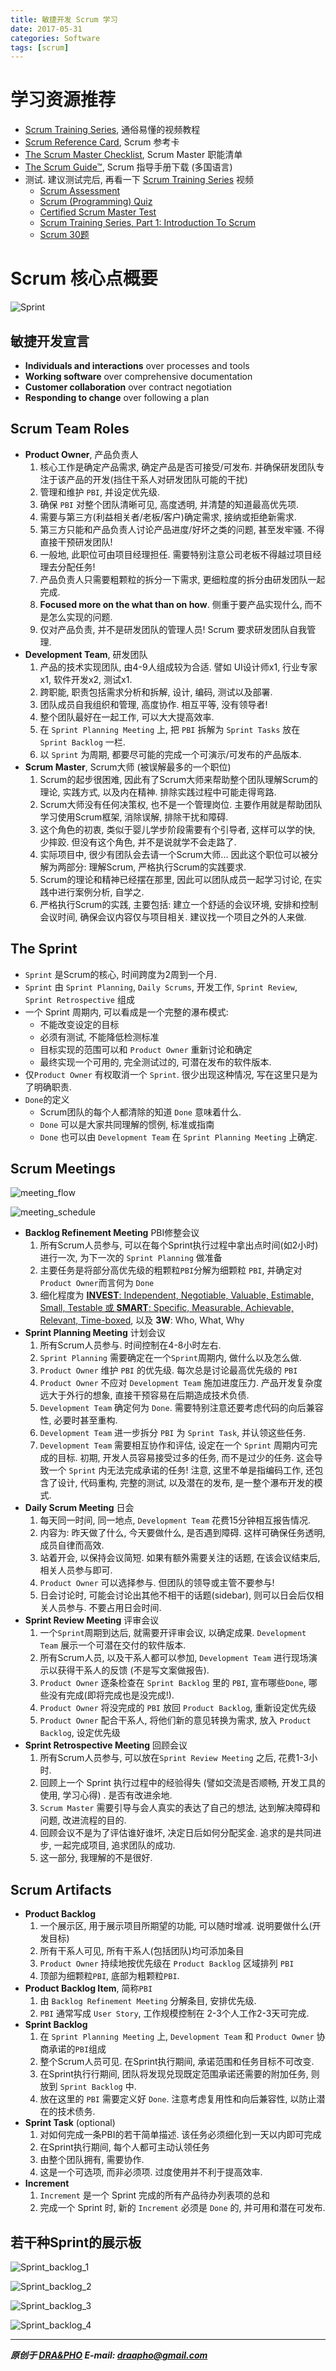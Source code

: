 ```yaml
---
title: 敏捷开发 Scrum 学习
date: 2017-05-31
categories: Software
tags: [scrum]
---
```


# 学习资源推荐

- [Scrum Training Series](http://scrumtrainingseries.com/), 通俗易懂的视频教程
- [Scrum Reference Card](http://www.scrumreferencecard.com/), Scrum 参考卡
- [The Scrum Master Checklist](http://scrummasterchecklist.org/), Scrum Master 职能清单
- [The Scrum Guide™](http://www.scrumguides.org/download.html), Scrum 指导手册下载 (多国语言)
- 测试. 建议测试完后, 再看一下 [Scrum Training Series](http://scrumtrainingseries.com/) 视频
    - [Scrum Assessment](https://www.proprofs.com/quiz-school/story.php?title=mte3mjcynamkcf)
    - [Scrum (Programming) Quiz](https://www.proprofs.com/quiz-school/story.php?title=quizscrum)
    - [Certified Scrum Master Test](https://www.proprofs.com/quiz-school/story.php?title=certified-scrum-master-test)
    - [Scrum Training Series, Part 1: Introduction To Scrum](https://www.proprofs.com/quiz-school/story.php?title=NjAyMjg5#)
    - [Scrum 30题](https://www.proprofs.com/quiz-school/story.php?title=NzA4NjI0OO75)


# Scrum 核心点概要

![Sprint](https://draapho.github.io/images/1717/Sprint.JPG)


## 敏捷开发宣言
- **Individuals and interactions** over processes and tools
- **Working software** over comprehensive documentation
- **Customer collaboration** over contract negotiation
- **Responding to change** over following a plan

## Scrum Team Roles

- **Product Owner**, 产品负责人
  1. 核心工作是确定产品需求, 确定产品是否可接受/可发布. 并确保研发团队专注于该产品的开发(挡住干系人对研发团队可能的干扰)
  2. 管理和维护 `PBI`, 并设定优先级.
  3. 确保 `PBI` 对整个团队清晰可见, 高度透明, 并清楚的知道最高优先项.
  4. 需要与第三方(利益相关者/老板/客户)确定需求, 接纳或拒绝新需求.
  5. 第三方只能和产品负责人讨论产品进度/好坏之类的问题, 甚至发牢骚. 不得直接干预研发团队!
  6. 一般地, 此职位可由项目经理担任. 需要特别注意公司老板不得越过项目经理去分配任务!
  7. 产品负责人只需要粗颗粒的拆分一下需求, 更细粒度的拆分由研发团队一起完成.
  8. **Focused more on the what than on how**. 侧重于要产品实现什么, 而不是怎么实现的问题.
  9. 仅对产品负责, 并不是研发团队的管理人员! Scrum 要求研发团队自我管理.
- **Development Team**, 研发团队
  1. 产品的技术实现团队, 由4-9人组成较为合适. 譬如 UI设计师x1, 行业专家x1, 软件开发x2, 测试x1.
  2. 跨职能, 职责包括需求分析和拆解, 设计, 编码, 测试以及部署.
  3. 团队成员自我组织和管理, 高度协作. 相互平等, 没有领导者!
  4. 整个团队最好在一起工作, 可以大大提高效率.
  5. 在 `Sprint Planning Meeting` 上, 把 `PBI` 拆解为 `Sprint Tasks` 放在 `Sprint Backlog` 一栏.
  6. 以 `Sprint` 为周期, 都要尽可能的完成一个可演示/可发布的产品版本.
- **Scrum Master**, Scrum大师 (被误解最多的一个职位)
  1. Scrum的起步很困难, 因此有了Scrum大师来帮助整个团队理解Scrum的理论, 实践方式, 以及内在精神. 排除实践过程中可能走得弯路.
  3. Scrum大师没有任何决策权, 也不是一个管理岗位. 主要作用就是帮助团队学习使用Scrum框架, 消除误解, 排除干扰和障碍.
  2. 这个角色的初衷, 类似于婴儿学步阶段需要有个引导者, 这样可以学的快, 少摔跤. 但没有这个角色, 并不是说就学不会走路了.
  3. 实际项目中, 很少有团队会去请一个Scrum大师... 因此这个职位可以被分解为两部分: 理解Scrum, 严格执行Scrum的实践要求.
  4. Scrum的理论和精神已经摆在那里, 因此可以团队成员一起学习讨论, 在实践中进行案例分析, 自学之.
  5. 严格执行Scrum的实践, 主要包括: 建立一个舒适的会议环境, 安排和控制会议时间, 确保会议内容仅与项目相关. 建议找一个项目之外的人来做.


## The Sprint
- `Sprint` 是Scrum的核心, 时间跨度为2周到一个月.
- `Sprint` 由 `Sprint Planning`, `Daily Scrums`, 开发工作, `Sprint Review`, `Sprint Retrospective` 组成
- 一个 Sprint 周期内, 可以看成是一个完整的瀑布模式:
  - 不能改变设定的目标
  - 必须有测试, 不能降低检测标准
  - 目标实现的范围可以和 `Product Owner` 重新讨论和确定
  - 最终实现一个可用的, 完全测试过的, 可潜在发布的软件版本.
- 仅`Product Owner` 有权取消一个 `Sprint`. 很少出现这种情况, 写在这里只是为了明确职责.
- `Done`的定义
  - Scrum团队的每个人都清除的知道 `Done` 意味着什么.
  - `Done` 可以是大家共同理解的惯例, 标准或指南
  - `Done` 也可以由 `Development Team` 在 `Sprint Planning Meeting` 上确定.

## Scrum Meetings

![meeting_flow](https://draapho.github.io/images/1717/meeting_flow.JPG)

![meeting_schedule](https://draapho.github.io/images/1717/meeting_schedule.JPG)

- **Backlog Refinement Meeting** PBI修整会议
  1. 所有Scrum人员参与, 可以在每个Sprint执行过程中拿出点时间(如2小时)进行一次, 为下一次的 `Sprint Planning` 做准备
  2. 主要任务是将部分高优先级的粗颗粒`PBI`分解为细颗粒 `PBI`, 并确定对`Product Owner`而言何为 `Done`
  3. 细化程度为 [**INVEST**: Independent, Negotiable, Valuable, Estimable, Small, Testable 或 **SMART**: Specific, Measurable, Achievable, Relevant, Time-boxed](http://xp123.com/articles/invest-in-good-stories-and-smart-tasks/), 以及 **3W**: Who, What, Why
- **Sprint Planning Meeting** 计划会议
  1. 所有Scrum人员参与. 时间控制在4-8小时左右.
  2. `Sprint Planning` 需要确定在一个`Sprint`周期内, 做什么以及怎么做.
  3. `Product Owner` 维护 `PBI` 的优先级. 每次总是讨论最高优先级的 `PBI`
  4. `Product Owner` 不应对 `Development Team` 施加进度压力. 产品开发复杂度远大于外行的想象, 直接干预容易在后期造成技术负债.
  5. `Development Team` 确定何为 `Done`. 需要特别注意还要考虑代码的向后兼容性, 必要时甚至重构.
  6. `Development Team` 进一步拆分 `PBI` 为 `Sprint Task`, 并认领这些任务.
  7. `Development Team` 需要相互协作和评估, 设定在一个 `Sprint` 周期内可完成的目标.
     初期, 开发人员容易接受过多的任务, 而不是过少的任务. 这会导致一个 `Sprint` 内无法完成承诺的任务!
     注意, 这里不单是指编码工作, 还包含了设计, 代码重构, 完整的测试, 以及潜在的发布, 是一整个瀑布开发的模式.
- **Daily Scrum Meeting** 日会
  1. 每天同一时间, 同一地点, `Development Team` 花费15分钟相互报告情况.
  2. 内容为: 昨天做了什么, 今天要做什么, 是否遇到障碍. 这样可确保任务透明, 成员自律而高效.
  3. 站着开会, 以保持会议简短. 如果有额外需要关注的话题, 在该会议结束后, 相关人员参与即可.
  4. `Product Owner` 可以选择参与. 但团队的领导或主管不要参与!
  5. 日会讨论时, 可能会讨论出其他不相干的话题(sidebar), 则可以日会后仅相关人员参与. 不要占用日会时间.
- **Sprint Review Meeting** 评审会议
  1. 一个`Sprint`周期到达后, 就需要开评审会议, 以确定成果. `Development Team` 展示一个可潜在交付的软件版本.
  2. 所有Scrum人员, 以及干系人都可以参加, `Development Team` 进行现场演示以获得干系人的反馈 (不是写文案做报告).
  3. `Product Owner` 逐条检查在 `Sprint Backlog` 里的 `PBI`, 宣布哪些`Done`, 哪些没有完成(即将完成也是没完成!). 
  4. `Product Owner` 将没完成的 `PBI` 放回 `Product Backlog`, 重新设定优先级
  5. `Product Owner` 配合干系人, 将他们新的意见转换为需求, 放入 `Product Backlog`, 设定优先级
- **Sprint Retrospective Meeting** 回顾会议
  1. 所有Scrum人员参与, 可以放在`Sprint Review Meeting` 之后, 花费1-3小时.
  2. 回顾上一个 Sprint 执行过程中的经验得失 (譬如交流是否顺畅, 开发工具的使用, 学习心得) . 是否有改进余地.
  3. `Scrum Master` 需要引导与会人真实的表达了自己的想法, 达到解决障碍和问题, 改进流程的目的. 
  4. 回顾会议不是为了评估谁好谁坏, 决定日后如何分配奖金. 追求的是共同进步, 一起完成项目, 追求团队的成功.
  5. 这一部分, 我理解的不是很好.


## Scrum Artifacts
- **Product Backlog**
  1. 一个展示区, 用于展示项目所期望的功能, 可以随时增减. 说明要做什么(开发目标)
  2. 所有干系人可见, 所有干系人(包括团队)均可添加条目
  3. `Product Owner` 持续地按优先级在 `Product Backlog` 区域排列 `PBI`
  4. 顶部为细颗粒`PBI`, 底部为粗颗粒`PBI`.
- **Product Backlog Item**, 简称`PBI`
  1. 由 `Backlog Refinement Meeting` 分解条目, 安排优先级.
  2. `PBI` 通常写成 `User Story`, 工作规模控制在 2-3个人工作2-3天可完成.
- **Sprint Backlog**
  1. 在 `Sprint Planning Meeting` 上, `Development Team` 和 `Product Owner` 协商承诺的`PBI`组成
  2. 整个Scrum人员可见. 在Sprint执行期间, 承诺范围和任务目标不可改变.
  3. 在Sprint执⾏行期间, 团队将发现兑现既定范围承诺还需要的附加任务, 则放到 `Sprint Backlog` 中.
  4. 放在这里的 `PBI` 需要定义好 `Done`. 注意考虑复用性和向后兼容性, 以防止潜在的技术债务.
- **Sprint Task** (optional)
  1. 对如何完成一条PBI的若干简单描述. 该任务必须细化到一天以内即可完成
  2. 在Sprint执行期间, 每个人都可主动认领任务
  3. 由整个团队拥有, 需要协作.
  4. 这是一个可选项, 而非必须项. 过度使用并不利于提高效率.
- **Increment**
  1. `Increment` 是一个 Sprint 完成的所有产品待办列表项的总和
  2. 完成一个 Sprint 时, 新的 `Increment` 必须是 `Done` 的, 并可用和潜在可发布.

## 若干种Sprint的展示板

![Sprint_backlog_1](https://draapho.github.io/images/1717/Sprint_backlog_1.JPG)

![Sprint_backlog_2](https://draapho.github.io/images/1717/Sprint_backlog_2.JPG)

![Sprint_backlog_3](https://draapho.github.io/images/1717/Sprint_backlog_3.JPG)

![Sprint_backlog_4](https://draapho.github.io/images/1717/Sprint_backlog_4.JPG)


  
  
----------

***原创于 [DRA&PHO](https://draapho.github.io/) E-mail: draapho@gmail.com***
